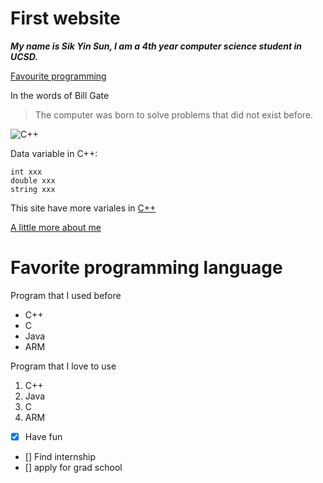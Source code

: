 # First website
***My name is Sik Yin Sun, I am a 4th year computer science student in UCSD.***

[Favourite programming](https://github.com/SikYinSun/CSE_110_Lab1/blob/new-add-read-me/index.md#favorite-programming-language)

In the words of Bill Gate
>The computer was born to solve problems that did not exist before.

![C++](https://miro.medium.com/max/1400/1*mDKusLBkGKBWW4aycK4PCA.png)

Data variable in C++:
```
int xxx
double xxx
string xxx
```
This site have more variales in [C++](https://www.w3schools.com/cpp/cpp_variables.asp)

[A little more about me](README.md) 

# Favorite programming language
Program that I used before
- C++
- C
- Java
- ARM
  
Program that I love to use
1. C++
2. Java
3. C
4. ARM
   
- [x] Have fun
- [] Find internship
- [] apply for grad school